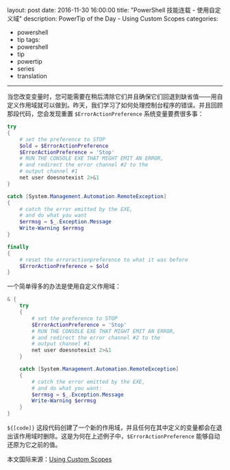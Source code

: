 ﻿layout: post
date: 2016-11-30 16:00:00
title: "PowerShell 技能连载 - 使用自定义域"
description: PowerTip of the Day - Using Custom Scopes
categories:
- powershell
- tip
tags:
- powershell
- tip
- powertip
- series
- translation
---
当您改变变量时，您可能需要在稍后清除它们并且确保它们回退到缺省值——用自定义作用域就可以做到。昨天，我们学习了如何处理控制台程序的错误。并且回顾那段代码，您会发现重置 `$ErrorActionPreference` 系统变量要费很多事：

```powershell
try
{
    # set the preference to STOP
    $old = $ErrorActionPreference
    $ErrorActionPreference = 'Stop'
    # RUN THE CONSOLE EXE THAT MIGHT EMIT AN ERROR,
    # and redirect the error channel #2 to the
    # output channel #1
    net user doesnotexist 2>&1
}

catch [System.Management.Automation.RemoteException]
{
    # catch the error emitted by the EXE,
    # and do what you want
    $errmsg = $_.Exception.Message
    Write-Warning $errmsg
}

finally
{
    # reset the erroractionpreference to what it was before
    $ErrorActionPreference = $old
}
```

一个简单得多的办法是使用自定义作用域：

```powershell
& {
    try
    {
        # set the preference to STOP
        $ErrorActionPreference = 'Stop'
        # RUN THE CONSOLE EXE THAT MIGHT EMIT AN ERROR,
        # and redirect the error channel #2 to the
        # output channel #1
        net user doesnotexist 2>&1
    }

    catch [System.Management.Automation.RemoteException]
    {
        # catch the error emitted by the EXE,
        # and do what you want:
        $errmsg = $_.Exception.Message
        Write-Warning $errmsg
    }
}
```

`${[code]}` 这段代码创建了一个新的作用域，并且任何在其中定义的变量都会在退出该作用域时删除。这是为何在上述例子中，`$ErrorActionPreference` 能够自动还原为它之前的值。

<!--more-->
本文国际来源：[Using Custom Scopes](http://community.idera.com/powershell/powertips/b/tips/posts/using-custom-scopes)

